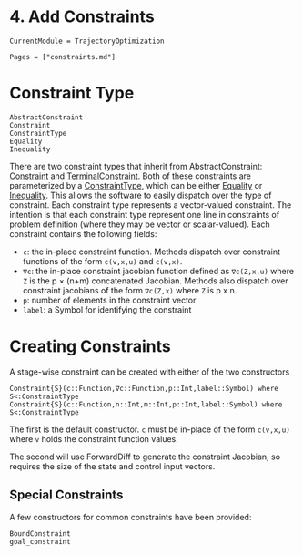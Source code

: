 # 4. Add Constraints
```@meta
CurrentModule = TrajectoryOptimization
```

```@contents
Pages = ["constraints.md"]
```

# Constraint Type
```@docs
AbstractConstraint
Constraint
ConstraintType
Equality
Inequality
```
There are two constraint types that inherit from AbstractConstraint: [Constraint](@ref) and [TerminalConstraint](@ref). Both of these constraints are parameterized by a [ConstraintType](@ref), which can be either [Equality](@ref) or [Inequality](@ref). This allows the software to easily dispatch over the type of constraint. Each constraint type represents a vector-valued constraint. The intention is that each constraint type represent one line in constraints of problem definition (where they may be vector or scalar-valued). Each constraint contains the following fields:
* `c`: the in-place constraint function. Methods dispatch over constraint functions of the form `c(v,x,u)` and `c(v,x)`.
* `∇c`: the in-place constraint jacobian function defined as `∇c(Z,x,u)` where `Z` is the p × (n+m) concatenated Jacobian. Methods also dispatch over constraint jacobians of the form `∇c(Z,x)` where `Z` is p x n.
* `p`: number of elements in the constraint vector
* `label`: a Symbol for identifying the constraint

# Creating Constraints
A stage-wise constraint can be created with either of the two constructors
```
Constraint{S}(c::Function,∇c::Function,p::Int,label::Symbol) where S<:ConstraintType
Constraint{S}(c::Function,n::Int,m::Int,p::Int,label::Symbol) where S<:ConstraintType
```
The first is the default constructor. `c` must be in-place of the form `c(v,x,u)` where `v` holds the constraint function values.

The second will use ForwardDiff to generate the constraint Jacobian, so requires the size of the state and control input vectors.

## Special Constraints
A few constructors for common constraints have been provided:

```@docs
BoundConstraint
goal_constraint
```
